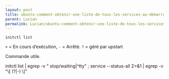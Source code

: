 ```yaml
---
layout: post
title: ubuntu-comment-obtenir-une-liste-de-tous-les-services-au-démarrage
parent: Lucian
permalink: Lucian/ubuntu-comment-obtenir-une-liste-de-tous-les-services-au-démarrage
---
```


`initctl list`  
  
  
`+` = En cours d’exécution, `-` = Arrêté. `?` = géré par upstart  
  
  
Commande utile.  
  
initctl list | egrep -v " stop/waiting|^tty" ; service --status-all 2>&1 | egrep -v "\\[ (\?|\-) \\]"
